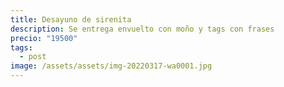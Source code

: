 ```yaml
---
title: Desayuno de sirenita
description: Se entrega envuelto con moño y tags con frases
precio: "19500"
tags:
  - post
image: /assets/assets/img-20220317-wa0001.jpg
---
```

